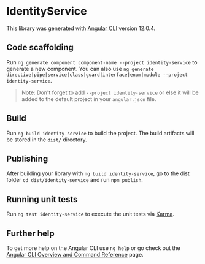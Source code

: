 # IdentityService

This library was generated with [Angular CLI](https://github.com/angular/angular-cli) version 12.0.4.

## Code scaffolding

Run `ng generate component component-name --project identity-service` to generate a new component. You can also use `ng generate directive|pipe|service|class|guard|interface|enum|module --project identity-service`.
> Note: Don't forget to add `--project identity-service` or else it will be added to the default project in your `angular.json` file. 

## Build

Run `ng build identity-service` to build the project. The build artifacts will be stored in the `dist/` directory.

## Publishing

After building your library with `ng build identity-service`, go to the dist folder `cd dist/identity-service` and run `npm publish`.

## Running unit tests

Run `ng test identity-service` to execute the unit tests via [Karma](https://karma-runner.github.io).

## Further help

To get more help on the Angular CLI use `ng help` or go check out the [Angular CLI Overview and Command Reference](https://angular.io/cli) page.
